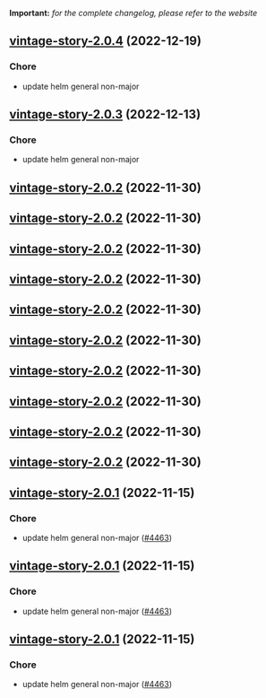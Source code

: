 **Important:**
*for the complete changelog, please refer to the website*




## [vintage-story-2.0.4](https://github.com/truecharts/charts/compare/vintage-story-2.0.3...vintage-story-2.0.4) (2022-12-19)

### Chore

- update helm general non-major
  
  


## [vintage-story-2.0.3](https://github.com/truecharts/charts/compare/vintage-story-2.0.2...vintage-story-2.0.3) (2022-12-13)

### Chore

- update helm general non-major
  
  


## [vintage-story-2.0.2](https://github.com/truecharts/charts/compare/vintage-story-2.0.1...vintage-story-2.0.2) (2022-11-30)




## [vintage-story-2.0.2](https://github.com/truecharts/charts/compare/vintage-story-2.0.1...vintage-story-2.0.2) (2022-11-30)




## [vintage-story-2.0.2](https://github.com/truecharts/charts/compare/vintage-story-2.0.1...vintage-story-2.0.2) (2022-11-30)




## [vintage-story-2.0.2](https://github.com/truecharts/charts/compare/vintage-story-2.0.1...vintage-story-2.0.2) (2022-11-30)




## [vintage-story-2.0.2](https://github.com/truecharts/charts/compare/vintage-story-2.0.1...vintage-story-2.0.2) (2022-11-30)




## [vintage-story-2.0.2](https://github.com/truecharts/charts/compare/vintage-story-2.0.1...vintage-story-2.0.2) (2022-11-30)




## [vintage-story-2.0.2](https://github.com/truecharts/charts/compare/vintage-story-2.0.1...vintage-story-2.0.2) (2022-11-30)




## [vintage-story-2.0.2](https://github.com/truecharts/charts/compare/vintage-story-2.0.1...vintage-story-2.0.2) (2022-11-30)




## [vintage-story-2.0.2](https://github.com/truecharts/charts/compare/vintage-story-2.0.1...vintage-story-2.0.2) (2022-11-30)




## [vintage-story-2.0.2](https://github.com/truecharts/charts/compare/vintage-story-2.0.1...vintage-story-2.0.2) (2022-11-30)




## [vintage-story-2.0.1](https://github.com/truecharts/charts/compare/vintage-story-2.0.0...vintage-story-2.0.1) (2022-11-15)

### Chore

- update helm general non-major ([#4463](https://github.com/truecharts/charts/issues/4463))
  
  


## [vintage-story-2.0.1](https://github.com/truecharts/charts/compare/vintage-story-2.0.0...vintage-story-2.0.1) (2022-11-15)

### Chore

- update helm general non-major ([#4463](https://github.com/truecharts/charts/issues/4463))
  
  


## [vintage-story-2.0.1](https://github.com/truecharts/charts/compare/vintage-story-2.0.0...vintage-story-2.0.1) (2022-11-15)

### Chore

- update helm general non-major ([#4463](https://github.com/truecharts/charts/issues/4463))
  
  

